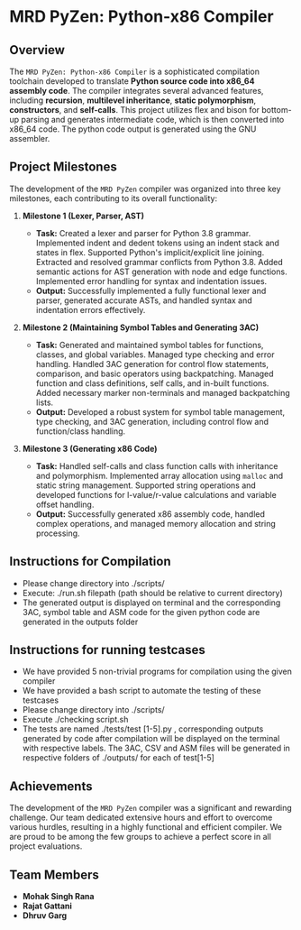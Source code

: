 # MRD PyZen: Python-x86 Compiler

## Overview

The `MRD PyZen: Python-x86 Compiler` is a sophisticated compilation toolchain developed to translate **Python source code into x86_64 assembly code**. The compiler integrates several advanced features, including **recursion**, **multilevel inheritance**, **static polymorphism**, **constructors**, and **self-calls**. This project utilizes flex and bison for bottom-up parsing and generates intermediate code, which is then converted into x86_64 code. The python code output is generated using the GNU assembler.


## Project Milestones

The development of the `MRD PyZen` compiler was organized into three key milestones, each contributing to its overall functionality:

1. **Milestone 1 (Lexer, Parser, AST)**
   - **Task:** Created a lexer and parser for Python 3.8 grammar. Implemented indent and dedent tokens using an indent stack and states in flex. Supported Python's implicit/explicit line joining. Extracted and resolved grammar conflicts from Python 3.8. Added semantic actions for AST generation with node and edge functions. Implemented error handling for syntax and indentation issues.
   - **Output:** Successfully implemented a fully functional lexer and parser, generated accurate ASTs, and handled syntax and indentation errors effectively.

2. **Milestone 2 (Maintaining Symbol Tables and Generating 3AC)**
   - **Task:** Generated and maintained symbol tables for functions, classes, and global variables. Managed type checking and error handling. Handled 3AC generation for control flow statements, comparison, and basic operators using backpatching. Managed function and class definitions, self calls, and in-built functions. Added necessary marker non-terminals and managed backpatching lists.
   - **Output:** Developed a robust system for symbol table management, type checking, and 3AC generation, including control flow and function/class handling.

3. **Milestone 3 (Generating x86 Code)**
   - **Task:** Handled self-calls and class function calls with inheritance and polymorphism. Implemented array allocation using `malloc` and static string management. Supported string operations and developed functions for l-value/r-value calculations and variable offset handling.
   - **Output:** Successfully generated x86 assembly code, handled complex operations, and managed memory allocation and string processing.

## Instructions for Compilation
* Please change directory into ./scripts/
* Execute: ./run.sh filepath (path should be relative to current directory)
* The generated output is displayed on terminal and the corresponding 3AC, symbol table and ASM code for the given python code are generated in the outputs folder

## Instructions for running testcases
* We have provided 5 non-trivial programs for compilation using the given compiler
* We have provided a bash script to automate the testing of these testcases
* Please change directory into ./scripts/
* Execute ./checking script.sh
* The tests are named ./tests/test [1-5].py , corresponding outputs generated by code after compilation will be displayed on the terminal with respective labels. The 3AC, CSV and ASM files will be generated in respective folders of ./outputs/ for each of test[1-5]

## Achievements

The development of the `MRD PyZen` compiler was a significant and rewarding challenge. Our team dedicated extensive hours and effort to overcome various hurdles, resulting in a highly functional and efficient compiler. We are proud to be among the few groups to achieve a perfect score in all project evaluations.


## Team Members

* **Mohak Singh Rana**
* **Rajat Gattani**
* **Dhruv Garg**

